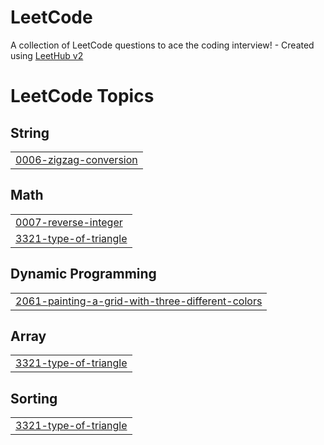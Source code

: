 # LeetCode
A collection of LeetCode questions to ace the coding interview! - Created using [LeetHub v2](https://github.com/arunbhardwaj/LeetHub-2.0)

<!---LeetCode Topics Start-->
# LeetCode Topics
## String
|  |
| ------- |
| [0006-zigzag-conversion](https://github.com/veeeddd/LeetCode/tree/master/0006-zigzag-conversion) |
## Math
|  |
| ------- |
| [0007-reverse-integer](https://github.com/veeeddd/LeetCode/tree/master/0007-reverse-integer) |
| [3321-type-of-triangle](https://github.com/veeeddd/LeetCode/tree/master/3321-type-of-triangle) |
## Dynamic Programming
|  |
| ------- |
| [2061-painting-a-grid-with-three-different-colors](https://github.com/veeeddd/LeetCode/tree/master/2061-painting-a-grid-with-three-different-colors) |
## Array
|  |
| ------- |
| [3321-type-of-triangle](https://github.com/veeeddd/LeetCode/tree/master/3321-type-of-triangle) |
## Sorting
|  |
| ------- |
| [3321-type-of-triangle](https://github.com/veeeddd/LeetCode/tree/master/3321-type-of-triangle) |
<!---LeetCode Topics End-->